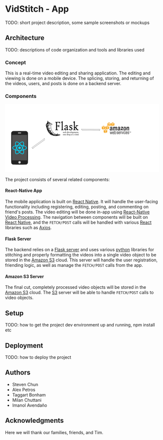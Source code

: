 # VidStitch - App

TODO: short project description, some sample screenshots or mockups

## Architecture

TODO:  descriptions of code organization and tools and libraries used

### Concept
This is a real-time video editing and sharing application. The editing and viewing is done on a mobile device. The splicing, storing, and returning of the videos, users, and posts is done on a backend server.

### Components
![architecture diagram](img/architecture.png)

The project consists of several related components:

#### React-Native App
The mobile application is built on [React Native](https://facebook.github.io/react-native/). It will handle the user-facing functionality including registering, editing, posting, and commenting on friend's posts. The video editing will be done in-app using [React-Native Video Processing](https://github.com/shahen94/react-native-video-processing). The navigation between components will be built on [React Native](https://facebook.github.io/react-native/), and the `FETCH/POST` calls will be handled with various [React](https://reactjs.org/) libraries such as [Axios](https://github.com/axios/axios).

#### Flask Server
The backend relies on a [Flask server](http://flask.pocoo.org/) and uses various [python](https://www.python.org/) libraries for stitching and properly formatting the videos into a single video object to be stored in the [Amazon S3](https://aws.amazon.com/s3/) cloud. This server will handle the user registration, friending logic, as well as manage the `FETCH/POST` calls from the app.

#### Amazon S3 Server
The final cut, completely processed video objects will be stored in the [Amazon S3](https://aws.amazon.com/s3/) cloud. The [S3](https://aws.amazon.com/s3/) server will be able to handle `FETCH/POST` calls to video objects.

## Setup

TODO: how to get the project dev environment up and running, npm install etc

## Deployment

TODO: how to deploy the project

## Authors

* Steven Chun
* Alex Petros
* Taggart Bonham
* Milan Chuttani
* Imanol Avendaño

## Acknowledgments

Here we will thank our families, friends, and Tim.
